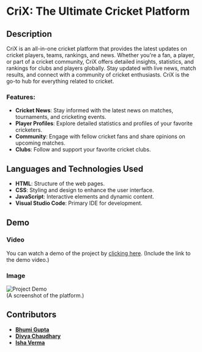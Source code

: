 # CriX: The Ultimate Cricket Platform

## Description
CriX is an all-in-one cricket platform that provides the latest updates on cricket players, teams, rankings, and news. Whether you're a fan, a player, or part of a cricket community, CriX offers detailed insights, statistics, and rankings for clubs and players globally. Stay updated with live news, match results, and connect with a community of cricket enthusiasts. CriX is the go-to hub for everything related to cricket.

### Features:
- **Cricket News**: Stay informed with the latest news on matches, tournaments, and cricketing events.
- **Player Profiles**: Explore detailed statistics and profiles of your favorite cricketers.
- **Community**: Engage with fellow cricket fans and share opinions on upcoming matches.
- **Clubs**: Follow and support your favorite cricket clubs.

## Languages and Technologies Used
- **HTML**: Structure of the web pages.
- **CSS**: Styling and design to enhance the user interface.
- **JavaScript**: Interactive elements and dynamic content.
- **Visual Studio Code**: Primary IDE for development.

## Demo
### Video
You can watch a demo of the project by [clicking here](#). (Include the link to the demo video.)

### Image
![Project Demo](demo_image.png)  
(A screenshot of the platform.)

## Contributors
- [**Bhumi Gupta**]()
- [**Divya Chaudhary**](https://github.com/divyaaachaudhary)
- [**Isha Verma**]()
